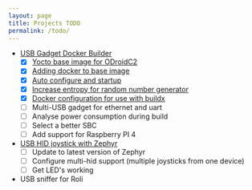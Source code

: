 ```yaml
---
layout: page
title: Projects TODO
permalink: /todo/
---
```


* [USB Gadget Docker Builder](https://github.com/m5p3nc3r/meta-usbbuilder)
  * [x] [Yocto base image for ODroidC2](/Yocto_for_odroid_c2/)
  * [x] [Adding docker to base image](/Adding_docker_to_yocto/)
  * [x] [Auto configure and startup](/Getting_docker_to_start_on_boot/)
  * [x] [Increase entropy for random number generator](/Getting_docker_to_start_on_boot/#entropy---entropy---entropy)
  * [x] [Docker configuration for use with buildx](/Configuring_docker_for_buildx/)
  * [ ] Multi-USB gadget for ethernet and uart
  * [ ] Analyse power consumption during build
  * [ ] Select a better SBC
  * [ ] Add support for Raspberry PI 4
* [USB HID joystick with Zephyr](https://github.com/m5p3nc3r/spustick)
  * [ ] Update to latest version of Zephyr
  * [ ] Configure multi-hid support (multiple joysticks from one device)
  * [ ] Get LED's working
* USB sniffer for Roli
